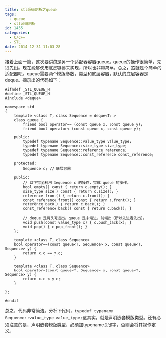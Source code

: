 ```yaml
---
title: stl源码剖析之queue
tags:
  - queue
  - stl源码剖析
id: 1455
categories:
  - C/C++
  - STL
date: 2014-12-31 11:03:28
---
```


接着上面一篇，这次要讲的是另一个适配器容器queue。queue的操作很简单，先进先出。现在能够使用底层容器来实现，所以也非常简单。总之，这就是个简单的适配器吧。queue需要两个模版参数，类型和底层容器，默认的底层容器是deque。摘录出的代码如下：

``` stylus
#ifndef _STL_QUEUE_H
#define _STL_QUEUE_H
#include <deque>

namespace std
{
    template <class T, class Sequence = deque<T> >
    class queue {
        friend bool operator== (const queue x, const queue y);
        friend bool operator< (const queue x, const queue y);

    public:
        typedef typename Sequence::value_type value_type;
        typedef typename Sequence::size_type size_type;
        typedef typename Sequence::reference reference;
        typedef typename Sequence::const_reference const_reference;

    protected:
        Sequence c; // 底层容器

    public:
        // 以下完全利用 Sequence c 的操作，完成 queue 的操作。
        bool empty() const { return c.empty(); }
        size_type size() const { return c.size(); }
        reference front() { return c.front(); }
        const_reference front() const { return c.front(); }
        reference back() { return c.back(); }
        const_reference back() const { return c.back(); }

        // deque 是两头可进出，queue 是末端进，前端出（所以先进者先出）。
        void push(const value_type x) { c.push_back(x); }
        void pop() { c.pop_front(); }
    };

    template <class T, class Sequence>
    bool operator==(const queue<T, Sequence> x, const queue<T, Sequence> y) {
        return x.c == y.c;
    }

    template <class T, class Sequence>
    bool operator<(const queue<T, Sequence> x, const queue<T, Sequence> y) {
        return x.c < y.c;
    }

};

#endif

```

总之，代码非常简洁。分析下代码，<span style="font-family: Consolas, Monaco, 'Bitstream Vera Sans Mono', 'Courier New', Courier, monospace; font-size: 13px; line-height: 1.5;">typedef typename Sequence::value_type value_type;</span>这其实，就是声明嵌套模版类型。还有必须注意的是，声明嵌套模版类型，必须加typename关键字，否则会将其视作定义。